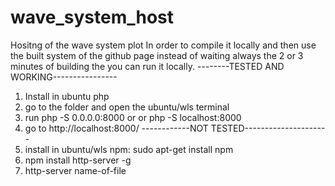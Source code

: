 # wave_system_host
Hositng of the wave system plot
In order to compile it locally and then use the built system of the github page
instead of waiting always the 2 or 3 minutes of building the you can run it locally.
--------TESTED AND WORKING----------------
1) Install in ubuntu php
2) go to the folder and open the ubuntu/wls terminal
3) run php -S 0.0.0.0:8000 or or php -S localhost:8000 
4) go to http://localhost:8000/
------------NOT TESTED---------------------
1) install in ubuntu/wls npm: sudo apt-get install npm
2) npm install http-server -g
3) http-server name-of-file

